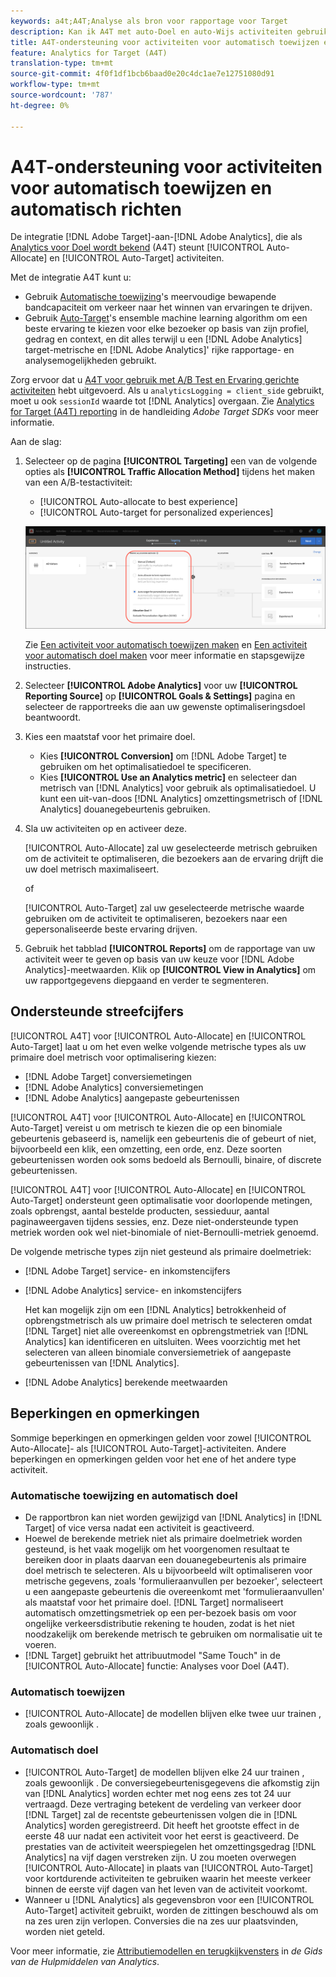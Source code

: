 ```yaml
---
keywords: a4t;A4T;Analyse als bron voor rapportage voor Target
description: Kan ik A4T met auto-Doel en auto-Wijs activiteiten gebruiken?
title: A4T-ondersteuning voor activiteiten voor automatisch toewijzen en automatisch richten
feature: Analytics for Target (A4T)
translation-type: tm+mt
source-git-commit: 4f0f1df1bcb6baad0e20c4dc1ae7e12751080d91
workflow-type: tm+mt
source-wordcount: '787'
ht-degree: 0%

---
```



# A4T-ondersteuning voor activiteiten voor automatisch toewijzen en automatisch richten

De integratie [!DNL Adobe Target]-aan-[!DNL Adobe Analytics], die als [Analytics voor Doel wordt bekend](/help/c-integrating-target-with-mac/a4t/a4t.md) (A4T) steunt [!UICONTROL Auto-Allocate] en [!UICONTROL Auto-Target] activiteiten.

Met de integratie A4T kunt u:

* Gebruik [Automatische toewijzing](/help/c-activities/automated-traffic-allocation/automated-traffic-allocation.md)&#39;s meervoudige bewapende bandcapaciteit om verkeer naar het winnen van ervaringen te drijven.
* Gebruik [Auto-Target](/help/c-activities/auto-target/auto-target-to-optimize.md)&#39;s ensemble machine learning algorithm om een beste ervaring te kiezen voor elke bezoeker op basis van zijn profiel, gedrag en context, en dit alles terwijl u een [!DNL Adobe Analytics] target-metrische en [!DNL Adobe Analytics]&#39; rijke rapportage- en analysemogelijkheden gebruikt.

Zorg ervoor dat u [A4T voor gebruik met A/B Test en Ervaring gerichte activiteiten](/help/c-integrating-target-with-mac/a4t/a4timplementation.md) hebt uitgevoerd. Als u `analyticsLogging = client_side` gebruikt, moet u ook `sessionId` waarde tot [!DNL Analytics] overgaan. Zie [Analytics for Target (A4T) reporting](https://adobetarget-sdks.gitbook.io/docs/integration-with-experience-cloud/analytics-for-target-a4t-reporting) in de handleiding *Adobe Target SDKs* voor meer informatie.

Aan de slag:

1. Selecteer op de pagina **[!UICONTROL Targeting]** een van de volgende opties als **[!UICONTROL Traffic Allocation Method]** tijdens het maken van een A/B-testactiviteit:

   * [!UICONTROL Auto-allocate to best experience]
   * [!UICONTROL Auto-target for personalized experiences]

   ![Opties voor verkeerstoewijzingsmethoden: Handmatig, automatisch toegewezen en automatisch doel](/help/c-integrating-target-with-mac/a4t/assets/traffic-allocation-methods.png)

   Zie [Een activiteit voor automatisch toewijzen maken](/help/c-activities/automated-traffic-allocation/create-auto-allocate-activity.md) en [Een activiteit voor automatisch doel maken](/help/c-activities/auto-target/create-auto-target.md) voor meer informatie en stapsgewijze instructies.

1. Selecteer **[!UICONTROL Adobe Analytics]** voor uw **[!UICONTROL Reporting Source]** op **[!UICONTROL Goals & Settings]** pagina en selecteer de rapportreeks die aan uw gewenste optimaliseringsdoel beantwoordt.

1. Kies een maatstaf voor het primaire doel.

   * Kies **[!UICONTROL Conversion]** om [!DNL Adobe Target] te gebruiken om het optimalisatiedoel te specificeren.
   * Kies **[!UICONTROL Use an Analytics metric]** en selecteer dan metrisch van [!DNL Analytics] voor gebruik als optimalisatiedoel. U kunt een uit-van-doos [!DNL Analytics] omzettingsmetrisch of [!DNL Analytics] douanegebeurtenis gebruiken.

1. Sla uw activiteiten op en activeer deze.

   [!UICONTROL Auto-Allocate] zal uw geselecteerde metrisch gebruiken om de activiteit te optimaliseren, die bezoekers aan de ervaring drijft die uw doel metrisch maximaliseert.

   of

   [!UICONTROL Auto-Target] zal uw geselecteerde metrische waarde gebruiken om de activiteit te optimaliseren, bezoekers naar een gepersonaliseerde beste ervaring drijven.

1. Gebruik het tabblad **[!UICONTROL Reports]** om de rapportage van uw activiteit weer te geven op basis van uw keuze voor [!DNL Adobe Analytics]-meetwaarden. Klik op **[!UICONTROL View in Analytics]** om uw rapportgegevens diepgaand en verder te segmenteren.

## Ondersteunde streefcijfers

[!UICONTROL A4T] voor  [!UICONTROL Auto-Allocate] en  [!UICONTROL Auto-Target] laat u om het even welke volgende metrische types als uw primaire doel metrisch voor optimalisering kiezen:

* [!DNL Adobe Target] conversiemetingen
* [!DNL Adobe Analytics] conversiemetingen
* [!DNL Adobe Analytics] aangepaste gebeurtenissen

[!UICONTROL A4T] voor  [!UICONTROL Auto-Allocate] en  [!UICONTROL Auto-Target] vereist u om metrisch te kiezen die op een binomiale gebeurtenis gebaseerd is, namelijk een gebeurtenis die of gebeurt of niet, bijvoorbeeld een klik, een omzetting, een orde, enz. Deze soorten gebeurtenissen worden ook soms bedoeld als Bernoulli, binaire, of discrete gebeurtenissen.

[!UICONTROL A4T] voor  [!UICONTROL Auto-Allocate] en  [!UICONTROL Auto-Target] ondersteunt geen optimalisatie voor doorlopende metingen, zoals opbrengst, aantal bestelde producten, sessieduur, aantal paginaweergaven tijdens sessies, enz. Deze niet-ondersteunde typen metriek worden ook wel niet-binomiale of niet-Bernoulli-metriek genoemd.

De volgende metrische types zijn niet gesteund als primaire doelmetriek:

* [!DNL Adobe Target] service- en inkomstencijfers
* [!DNL Adobe Analytics] service- en inkomstencijfers

   Het kan mogelijk zijn om een [!DNL Analytics] betrokkenheid of opbrengstmetrisch als uw primaire doel metrisch te selecteren omdat [!DNL Target] niet alle overeenkomst en opbrengstmetriek van [!DNL Analytics] kan identificeren en uitsluiten. Wees voorzichtig met het selecteren van alleen binomiale conversiemetriek of aangepaste gebeurtenissen van [!DNL Analytics].

* [!DNL Adobe Analytics] berekende meetwaarden

## Beperkingen en opmerkingen

Sommige beperkingen en opmerkingen gelden voor zowel [!UICONTROL Auto-Allocate]- als [!UICONTROL Auto-Target]-activiteiten. Andere beperkingen en opmerkingen gelden voor het ene of het andere type activiteit.

### Automatische toewijzing en automatisch doel

* De rapportbron kan niet worden gewijzigd van [!DNL Analytics] in [!DNL Target] of vice versa nadat een activiteit is geactiveerd.
* Hoewel de berekende metriek niet als primaire doelmetriek worden gesteund, is het vaak mogelijk om het voorgenomen resultaat te bereiken door in plaats daarvan een douanegebeurtenis als primaire doel metrisch te selecteren. Als u bijvoorbeeld wilt optimaliseren voor metrische gegevens, zoals &#39;formulieraanvullen per bezoeker&#39;, selecteert u een aangepaste gebeurtenis die overeenkomt met &#39;formulieraanvullen&#39; als maatstaf voor het primaire doel. [!DNL Target] normaliseert automatisch omzettingsmetriek op een per-bezoek basis om voor ongelijke verkeersdistributie rekening te houden, zodat is het niet noodzakelijk om berekende metrisch te gebruiken om normalisatie uit te voeren.
* [!DNL Target] gebruikt het attribuutmodel &quot;Same Touch&quot; in de  [!UICONTROL Auto-Allocate] functie: Analyses voor Doel (A4T).

### Automatisch toewijzen

* [!UICONTROL Auto-Allocate] de modellen blijven elke twee uur trainen , zoals gewoonlijk .

### Automatisch doel

* [!UICONTROL Auto-Target] de modellen blijven elke 24 uur trainen , zoals gewoonlijk . De conversiegebeurtenisgegevens die afkomstig zijn van [!DNL Analytics] worden echter met nog eens zes tot 24 uur vertraagd. Deze vertraging betekent de verdeling van verkeer door [!DNL Target] zal de recentste gebeurtenissen volgen die in [!DNL Analytics] worden geregistreerd. Dit heeft het grootste effect in de eerste 48 uur nadat een activiteit voor het eerst is geactiveerd. De prestaties van de activiteit weerspiegelen het omzettingsgedrag [!DNL Analytics] na vijf dagen verstreken zijn. U zou moeten overwegen [!UICONTROL Auto-Allocate] in plaats van [!UICONTROL Auto-Target] voor kortdurende activiteiten te gebruiken waarin het meeste verkeer binnen de eerste vijf dagen van het leven van de activiteit voorkomt.
* Wanneer u [!DNL Analytics] als gegevensbron voor een [!UICONTROL Auto-Target] activiteit gebruikt, worden de zittingen beschouwd als om na zes uren zijn verlopen. Conversies die na zes uur plaatsvinden, worden niet geteld.

Voor meer informatie, zie [Attributiemodellen en terugkijkvensters](https://experienceleague.adobe.com/docs/analytics/analyze/analysis-workspace/attribution/models.html) in *de Gids van de Hulpmiddelen van Analytics*.
